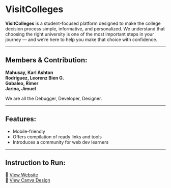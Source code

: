 # VisitColleges

**VisitColleges** is a student-focused platform designed to make the college decision process simple, informative, and personalized. We understand that choosing the right university is one of the most important steps in your journey — and we’re here to help you make that choice with confidence.

---

## Members & Contribution:

**Mahusay, Karl Ashton**  
**Rodriguez, Leorenz Bien G.**  
**Gabaleo, Rimer**  
**Jarina, Jimuel**

We are all the Debugger, Developer, Designer.

---

## Features:
- Mobile-friendly  
- Offers compilation of ready links and tools  
- Introduces a community for web dev learners  

---

## Instruction to Run:
🔹 [View Website](#)  
🔹 [View Canva Design](#)
